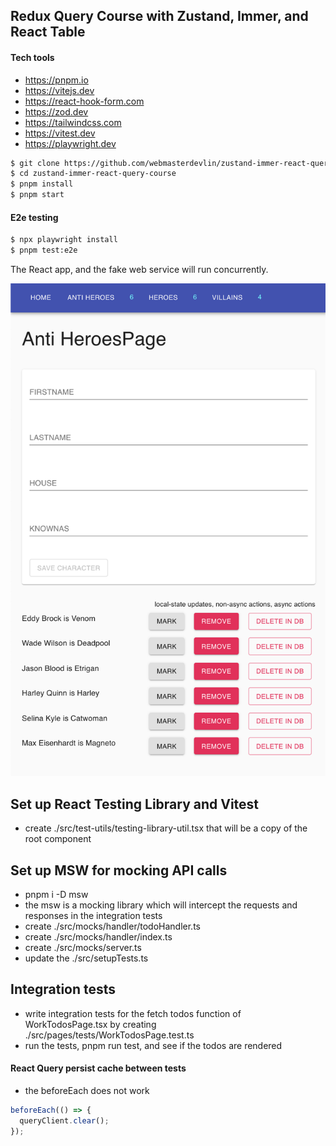 ## Redux Query Course with Zustand, Immer, and React Table

#### Tech tools

- https://pnpm.io
- https://vitejs.dev
- https://react-hook-form.com
- https://zod.dev
- https://tailwindcss.com
- https://vitest.dev
- https://playwright.dev

```sh
$ git clone https://github.com/webmasterdevlin/zustand-immer-react-query-course-starter.git
$ cd zustand-immer-react-query-course
$ pnpm install
$ pnpm start
```

#### E2e testing

```sh
$ npx playwright install
$ pnpm test:e2e
```

The React app, and the fake web service will run concurrently.

![screenshot](./screenshot.png)

## Set up React Testing Library and Vitest

- create ./src/test-utils/testing-library-util.tsx that will be a copy of the root component

## Set up MSW for mocking API calls

- pnpm i -D msw
- the msw is a mocking library which will intercept the requests and responses in the integration tests
- create ./src/mocks/handler/todoHandler.ts
- create ./src/mocks/handler/index.ts
- create ./src/mocks/server.ts
- update the ./src/setupTests.ts

## Integration tests

- write integration tests for the fetch todos function of WorkTodosPage.tsx by creating ./src/pages/tests/WorkTodosPage.test.ts
- run the tests, pnpm run test, and see if the todos are rendered

#### React Query persist cache between tests

- the beforeEach does not work

```ts
beforeEach(() => {
  queryClient.clear();
});
```
